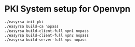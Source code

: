 
# PKI System setup for Openvpn

```bash
./easyrsa init-pki
./easyrsa build-ca nopass
./easyrsa build-client-full vpn1 nopass
./easyrsa build-client-full vpn2 nopass
./easyrsa build-server-full vps nopass
```